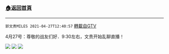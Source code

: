 ﻿###  [:house:返回首頁](https://github.com/ourhimalayas/txt)
---

`郭文贵MILES 2021-04-27T12:40:57` [轉載自GTV](https://gtv.org/web/#/UserInfo/5e596957357cc612d35a8044)

4月27号：尊敬的战友们好．9:30左右，文贵开始乱聊直播！

![](https://filegroup.gtv.org/cdn-cgi/image/width=600/https://filegroup.gtv.org/group7/web/20210427/12/40/0/a87783c4076464d1997613b3f7e7689d.jpg)
![](https://filegroup.gtv.org/cdn-cgi/image/width=600/https://filegroup.gtv.org/group7/web/20210427/12/40/0/984251dc69a0c18fcedeb16b024bd22f.jpg)
![](https://filegroup.gtv.org/cdn-cgi/image/width=600/https://filegroup.gtv.org/group7/web/20210427/12/40/0/673da3b6d13bbd149638c0b0b753158e.jpg)
